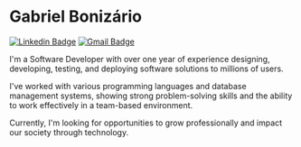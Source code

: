 # Gabriel Bonizário

[![Linkedin Badge](https://img.shields.io/badge/-Gabriel%20Bonizário-E45654?style=flat-square&logo=Linkedin&logoColor=white&link=https://www.linkedin.com/in/gabriel-bonizario/)](https://www.linkedin.com/in/gabriel-bonizario/)
[![Gmail Badge](https://img.shields.io/badge/-gabrielbonizario@gmail.com-E45654?style=flat-square&logo=Gmail&logoColor=white&link=mailto:gabrielbonizario@gmail.com)](mailto:gabrielbonizario@gmail.com)

I'm a Software Developer with over one year of experience designing, developing, testing, and deploying software solutions to millions of users.

I've worked with various programming languages and database management systems, showing strong problem-solving skills and the ability to work effectively in a team-based environment.

Currently, I'm looking for opportunities to grow professionally and impact our society through technology.

<!-- [![bonizario's Top Languages-Dark](https://github-readme-stats.vercel.app/api/top-langs/?username=bonizario&layout=compact&langs_count=8&show_icons=true&theme=aura_dark&hide_title=true&hide_border=true&bg_color=00000000#gh-dark-mode-only)](https://github.com/bonizario/bonizario#gh-dark-mode-only)
[![bonizario's Top Languages-Light](https://github-readme-stats.vercel.app/api/top-langs/?username=bonizario&layout=compact&langs_count=8&show_icons=true&theme=default&hide_title=true&hide_border=true#gh-light-mode-only)](https://github.com/bonizario/bonizario#gh-light-mode-only) -->
